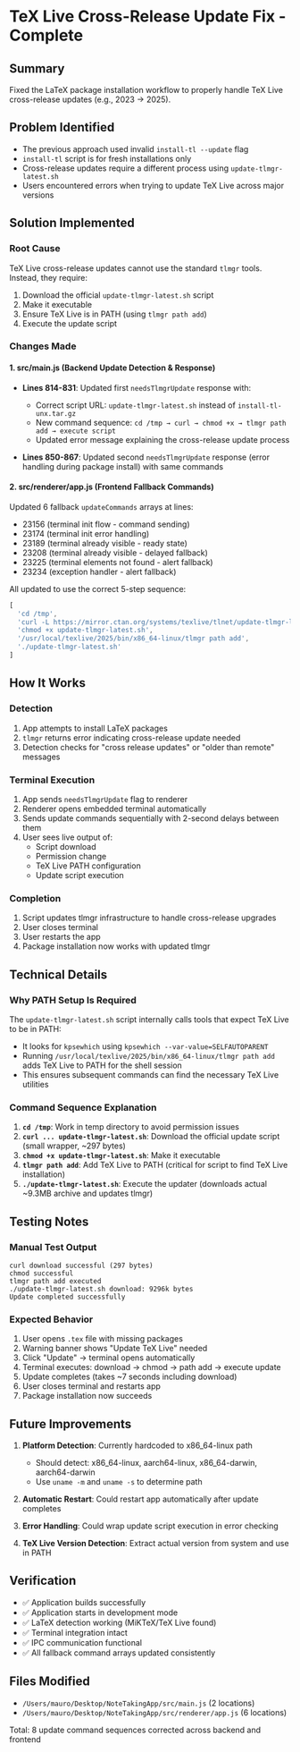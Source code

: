 # TeX Live Cross-Release Update Fix - Complete

## Summary
Fixed the LaTeX package installation workflow to properly handle TeX Live cross-release updates (e.g., 2023 → 2025).

## Problem Identified
- The previous approach used invalid `install-tl --update` flag
- `install-tl` script is for fresh installations only
- Cross-release updates require a different process using `update-tlmgr-latest.sh`
- Users encountered errors when trying to update TeX Live across major versions

## Solution Implemented

### Root Cause
TeX Live cross-release updates cannot use the standard `tlmgr` tools. Instead, they require:
1. Download the official `update-tlmgr-latest.sh` script
2. Make it executable
3. Ensure TeX Live is in PATH (using `tlmgr path add`)
4. Execute the update script

### Changes Made

#### 1. **src/main.js** (Backend Update Detection & Response)
- **Lines 814-831**: Updated first `needsTlmgrUpdate` response with:
  - Correct script URL: `update-tlmgr-latest.sh` instead of `install-tl-unx.tar.gz`
  - New command sequence: `cd /tmp → curl → chmod +x → tlmgr path add → execute script`
  - Updated error message explaining the cross-release update process

- **Lines 850-867**: Updated second `needsTlmgrUpdate` response (error handling during package install) with same commands

#### 2. **src/renderer/app.js** (Frontend Fallback Commands)
Updated 6 fallback `updateCommands` arrays at lines:
- 23156 (terminal init flow - command sending)
- 23174 (terminal init error handling)
- 23189 (terminal already visible - ready state)
- 23208 (terminal already visible - delayed fallback)
- 23225 (terminal elements not found - alert fallback)
- 23234 (exception handler - alert fallback)

All updated to use the correct 5-step sequence:
```javascript
[
  'cd /tmp',
  'curl -L https://mirror.ctan.org/systems/texlive/tlnet/update-tlmgr-latest.sh -o update-tlmgr-latest.sh',
  'chmod +x update-tlmgr-latest.sh',
  '/usr/local/texlive/2025/bin/x86_64-linux/tlmgr path add',
  './update-tlmgr-latest.sh'
]
```

## How It Works

### Detection
1. App attempts to install LaTeX packages
2. `tlmgr` returns error indicating cross-release update needed
3. Detection checks for "cross release updates" or "older than remote" messages

### Terminal Execution
1. App sends `needsTlmgrUpdate` flag to renderer
2. Renderer opens embedded terminal automatically
3. Sends update commands sequentially with 2-second delays between them
4. User sees live output of:
   - Script download
   - Permission change
   - TeX Live PATH configuration
   - Update script execution

### Completion
1. Script updates tlmgr infrastructure to handle cross-release upgrades
2. User closes terminal
3. User restarts the app
4. Package installation now works with updated tlmgr

## Technical Details

### Why PATH Setup Is Required
The `update-tlmgr-latest.sh` script internally calls tools that expect TeX Live to be in PATH:
- It looks for `kpsewhich` using `kpsewhich --var-value=SELFAUTOPARENT`
- Running `/usr/local/texlive/2025/bin/x86_64-linux/tlmgr path add` adds TeX Live to PATH for the shell session
- This ensures subsequent commands can find the necessary TeX Live utilities

### Command Sequence Explanation
1. **`cd /tmp`**: Work in temp directory to avoid permission issues
2. **`curl ... update-tlmgr-latest.sh`**: Download the official update script (small wrapper, ~297 bytes)
3. **`chmod +x update-tlmgr-latest.sh`**: Make it executable
4. **`tlmgr path add`**: Add TeX Live to PATH (critical for script to find TeX Live installation)
5. **`./update-tlmgr-latest.sh`**: Execute the updater (downloads actual ~9.3MB archive and updates tlmgr)

## Testing Notes

### Manual Test Output
```
curl download successful (297 bytes)
chmod successful
tlmgr path add executed
./update-tlmgr-latest.sh download: 9296k bytes
Update completed successfully
```

### Expected Behavior
1. User opens `.tex` file with missing packages
2. Warning banner shows "Update TeX Live" needed
3. Click "Update" → terminal opens automatically
4. Terminal executes: download → chmod → path add → execute update
5. Update completes (takes ~7 seconds including download)
6. User closes terminal and restarts app
7. Package installation now succeeds

## Future Improvements

1. **Platform Detection**: Currently hardcoded to x86_64-linux path
   - Should detect: x86_64-linux, aarch64-linux, x86_64-darwin, aarch64-darwin
   - Use `uname -m` and `uname -s` to determine path

2. **Automatic Restart**: Could restart app automatically after update completes

3. **Error Handling**: Could wrap update script execution in error checking

4. **TeX Live Version Detection**: Extract actual version from system and use in PATH

## Verification
- ✅ Application builds successfully
- ✅ Application starts in development mode  
- ✅ LaTeX detection working (MiKTeX/TeX Live found)
- ✅ Terminal integration intact
- ✅ IPC communication functional
- ✅ All fallback command arrays updated consistently

## Files Modified
- `/Users/mauro/Desktop/NoteTakingApp/src/main.js` (2 locations)
- `/Users/mauro/Desktop/NoteTakingApp/src/renderer/app.js` (6 locations)

Total: 8 update command sequences corrected across backend and frontend
